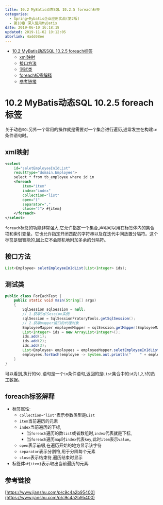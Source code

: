 ```yaml
---
title: 10.2 MyBatis动态SQL 10.2.5 foreach标签
categories: 
  - Spring+Mybatis企业应用实战(第2版)
  - 第10章 深入使用MyBatis
date: 2019-06-10 16:18:18
updated: 2019-11-02 10:12:05
abbrlink: 4add08ee
---
```

<div id='my_toc'>

- [10.2 MyBatis动态SQL 10.2.5 foreach标签](/JavaReadingNotes/4add08ee/#10-2-MyBatis动态SQL-10-2-5-foreach标签)
    - [xml映射](/JavaReadingNotes/4add08ee/#xml映射)
    - [接口方法](/JavaReadingNotes/4add08ee/#接口方法)
    - [测试类](/JavaReadingNotes/4add08ee/#测试类)
    - [foreach标签解释](/JavaReadingNotes/4add08ee/#foreach标签解释)
    - [参考链接](/JavaReadingNotes/4add08ee/#参考链接)

</div>
<!--more-->
<script>if (navigator.platform.toLowerCase() == 'win32'){document.getElementById('my_toc').style.display = 'none';}</script>

<!--end-->
# 10.2 MyBatis动态SQL 10.2.5 foreach标签 #
关于动态`SQL`另外一个常用的操作就是需要对一个集合进行遍历,通常发生在构建`in`条件语句时。
## xml映射 ##
```xml
<select
    id="seletEmployeeInIdList"
    resultType="domain.Employee">
    select * from tb_employee where id in
    <foreach
        item="item"
        index="index"
        collection="list"
        open="("
        separator=","
        close=")"> #{item}
    </foreach>
</select>
```
`foreach`标签的功能非常强大,它允许指定一个集合,声明可以用在标签体内的集合项和索引变量。它也允许指定开闭匹配的字符串以及在迭代中间放置分隔符。这个标签是很智能的,因此它不会随机地附加多余的分隔符。
## 接口方法 ##
```java
List<Employee> seletEmployeeInIdList(List<Integer> ids);
```
## 测试类 ##
```java
public class ForEachTest {
    public static void main(String[] args)
    {
        SqlSession sqlSession = null;
        // 1.获取SqlSession实例
        sqlSession = SqlSessionFratoryTools.getSqlSession();
        // 2.获取mapper接口的代理对象
        EmployeeMapper employeeMapper = sqlSession.getMapper(EmployeeMapper.class);
        List<Integer> ids = new ArrayList<Integer>();
        ids.add(1);
        ids.add(2);
        ids.add(3);
        List<Employee> employees = employeeMapper.seletEmployeeInIdList(ids);
        employees.forEach(employee -> System.out.println("    " + employee));
    }
}
```
可以看到,执行的`SQL`语句是一个`in`条件语句,返回的是`List`集合中的`id`为`1`,`2`,`3`的员工数据。
## foreach标签解释 ##
- 标签属性:
    - `collection="list"`表示参数类型是`List`
    - `item`当前遍历的元素
    - `index`当前遍历的下标,
        - 当`foreach`遍历的数`list`或者数组时,`index`代表就是下标,
        - 当`foreach`遍历`map`时`index`代表`key`,此时`item`表示`value`。
    - `open`表示前缀,在遍历开始的地方显示该字符
    - `separator`表示分割符,用于分隔每个元素
    - `close`表示结束符,遍历结束时显示
- 标签体:`#{item}`表示取出当前遍历的元素.

## 参考链接 ##
[https://www.jianshu.com/p/c9c4a2b95400](https://www.jianshu.com/p/c9c4a2b95400)
